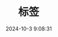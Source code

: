 ---
title: 标签
date: 2024-10-3 9:08:31
type: "tags"
comments: true
top_img: false
url: http://chocolateater.github.io/Anzhiyu/
---